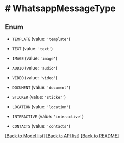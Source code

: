 # # WhatsappMessageType

## Enum


* `TEMPLATE` (value: `'template'`)

* `TEXT` (value: `'text'`)

* `IMAGE` (value: `'image'`)

* `AUDIO` (value: `'audio'`)

* `VIDEO` (value: `'video'`)

* `DOCUMENT` (value: `'document'`)

* `STICKER` (value: `'sticker'`)

* `LOCATION` (value: `'location'`)

* `INTERACTIVE` (value: `'interactive'`)

* `CONTACTS` (value: `'contacts'`)


[[Back to Model list]](../../README.md#models) [[Back to API list]](../../README.md#endpoints) [[Back to README]](../../README.md)
